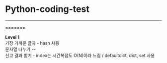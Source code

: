 # Python-coding-test
---
=======

**Level 1**   
가장 가까운 글자 - hash 사용  
문자열 나누기 --  
신고 결과 받기 - index는 시간복잡도 O(N)이라 느림 / defaultdict, dict, set 사용
